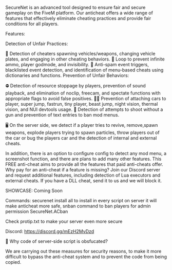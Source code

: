 SecureNet is an advanced tool designed to ensure fair and secure gameplay on the FiveM platform. Our anticheat offers a wide range of features that effectively eliminate cheating practices and provide fair conditions for all players.

Features:

Detection of Unfair Practices:

🚗 Detection of cheaters spawning vehicles/weapons, changing vehicle plates, and engaging in other cheating behaviors.
🔄 Loop to prevent infinite ammo, player godmode, and invisibility.
🚫 Anti-spam event triggers, blacklisted event detection, and identification of menu-based cheats using dictionaries and functions.
Prevention of Unfair Behaviors:

⛔ Detection of resource stoppage by players, prevention of sound playback, and elimination of noclip, freecam, and spectate functions with appropriate flags to avoid false positives.
🦸‍♂️ Prevention of attaching cars to player, super jump, fastrun, tiny player, beast jump, night vision, thermal vision, and NUI devtools usage.
🔫 Detection of attempts to shoot without a gun and prevention of text entries to ban mod menus.

🖥️ On the server side, we detect if a player tries to revive, remove,spawn weapons, explode players trying to spawn particles, throw players out of the car or bug the players car and the detection of internal and external cheats.
 
In addition, there is an option to configure config to detect any mod menu, a screenshot function, and there are plans to add many other features. This FREE anti-cheat aims to provide all the features that paid anti-cheats offer. Why pay for an anti-cheat if a feature is missing? Join our Discord server and request additional features, including detection of Lua executors and external cheats. If you have a DLL cheat, send it to us and we will block it.

SHOWCASE: Coming Soon

Commands: securenet install all to install in every script on server it will make anticheat more safe, snban command to ban players for admin permission SecureNet.ACban

Check protip.txt to make your server even more secure

Discord: https://discord.gg/mEzH2MvDzd


🔐 Why code of server-side script is obsfucated?
 
We are carrying out these measures for security reasons, to make it more difficult to bypass the anti-cheat system and to prevent the code from being copied.

